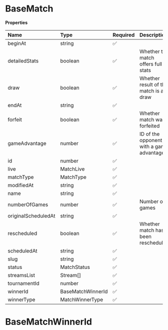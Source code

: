 # BaseMatch

**Properties**

| Name                | Type              | Required | Description                              |
| :------------------ | :---------------- | :------- | :--------------------------------------- |
| beginAt             | string            | ✅       |                                          |
| detailedStats       | boolean           | ✅       | Whether the match offers full stats      |
| draw                | boolean           | ✅       | Whether result of the match is a draw    |
| endAt               | string            | ✅       |                                          |
| forfeit             | boolean           | ✅       | Whether match was forfeited              |
| gameAdvantage       | number            | ✅       | ID of the opponent with a game advantage |
| id                  | number            | ✅       |                                          |
| live                | MatchLive         | ✅       |                                          |
| matchType           | MatchType         | ✅       |                                          |
| modifiedAt          | string            | ✅       |                                          |
| name                | string            | ✅       |                                          |
| numberOfGames       | number            | ✅       | Number of games                          |
| originalScheduledAt | string            | ✅       |                                          |
| rescheduled         | boolean           | ✅       | Whether match has been rescheduled       |
| scheduledAt         | string            | ✅       |                                          |
| slug                | string            | ✅       |                                          |
| status              | MatchStatus       | ✅       |                                          |
| streamsList         | Stream[]          | ✅       |                                          |
| tournamentId        | number            | ✅       |                                          |
| winnerId            | BaseMatchWinnerId | ✅       |                                          |
| winnerType          | MatchWinnerType   | ✅       |                                          |

# BaseMatchWinnerId
